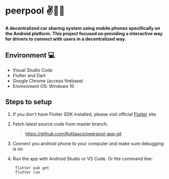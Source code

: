 # peerpool ✌️🖖🤘

**A decentralized car sharing system using mobile phones specifically on the Android platform. This project focused on providing a interactive way for drivers to connect with users in a decentralized way.**

## Environment 💻

- Visual Studio Code
- Flutter and Dart
- Google Chrome (access firebase)
- Environment OS: Windows 10

## Steps to setup

1. If you don't have Flutter SDK installed, please visit official [Flutter](https://flutter.dev/) site.
2. Fetch latest source code from master branch.

   > https://github.com/Kotilasco/peerpool-app.git

3. Connect you android phone to your computer and make sure debugging is on
4. Run the app with Android Studio or VS Code. Or the command line:

   ```
    flutter pub get
    flutter run
   ```
